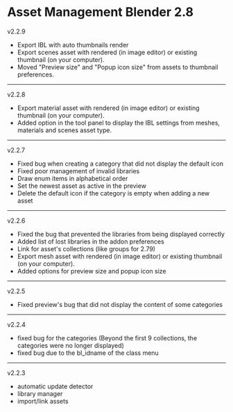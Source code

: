 # Asset Management Blender 2.8
v2.2.9
* Export IBL with auto thumbnails render
* Export scenes asset with rendered (in image editor) or existing thumbnail 
(on your computer).
* Moved "Preview size" and "Popup icon size" from assets to thumbnail 
preferences.
---
v2.2.8
* Export material asset with rendered (in image editor) or existing thumbnail 
(on your computer).
* Added option in the tool panel to display the IBL settings from meshes, 
materials and scenes asset type.
---
v2.2.7
* Fixed bug when creating a category that did not display the default icon
* Fixed poor management of invalid libraries
* Draw enum items in alphabetical order
* Set the newest asset as active in the preview
* Delete the default icon if the category is empty when adding a new
 asset
 ---
v2.2.6
* Fixed the bug that prevented the libraries from being displayed correctly 
* Added list of lost libraries in the addon preferences
* Link for asset's collections (like groups for 2.79)
* Export mesh asset with rendered (in image editor) or existing thumbnail 
(on your computer).
* Added options for preview size and popup icon size
---
v2.2.5
* Fixed preview's bug that did not display the content of some categories
---
v2.2.4
* fixed bug for the categories (Beyond the first 9 collections, the categories 
were no longer displayed)
* fixed bug due to the bl_idname of the class menu
---
v2.2.3
* automatic update detector
* library manager
* import/link assets
